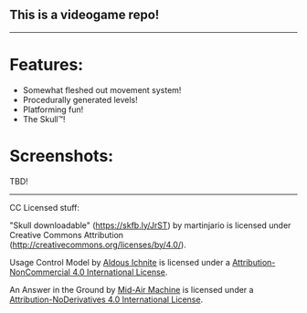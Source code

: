 ## This is a videogame repo!

---

# Features:

- Somewhat fleshed out movement system!
- Procedurally generated levels!
- Platforming fun!
- The Skull™️!

# Screenshots:

TBD!

---

CC Licensed stuff:

"Skull downloadable" (https://skfb.ly/JrST) by martinjario is licensed under Creative Commons Attribution (http://creativecommons.org/licenses/by/4.0/).

Usage Control Model by [Aldous Ichnite](https://freemusicarchive.org/music/aldous-ichnite/contact) is licensed under a [Attribution-NonCommercial 4.0 International License](https://creativecommons.org/licenses/by-nc/4.0).

An Answer in the Ground by [Mid-Air Machine](https://freemusicarchive.org/music/Ask%20Again/contact) is licensed under a [Attribution-NoDerivatives 4.0 International License](https://creativecommons.org/licenses/by-nd/4.0). 